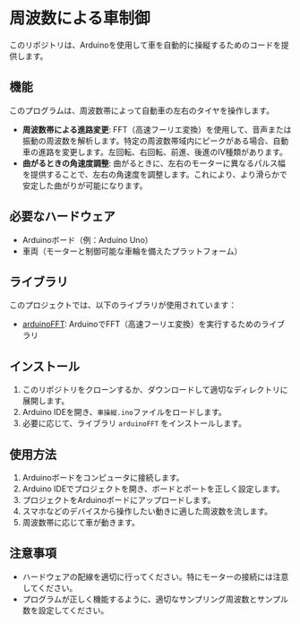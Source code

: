 # 周波数による車制御

このリポジトリは、Arduinoを使用して車を自動的に操縦するためのコードを提供します。

## 機能

このプログラムは、周波数帯によって自動車の左右のタイヤを操作します。

- **周波数帯による進路変更**: FFT（高速フーリエ変換）を使用して、音声または振動の周波数を解析します。特定の周波数帯域内にピークがある場合、自動車の進路を変更します。左回転、右回転、前進、後進のⅣ種類があります。
- **曲がるときの角速度調整**: 曲がるときに、左右のモーターに異なるパルス幅を提供することで、左右の角速度を調整します。これにより、より滑らかで安定した曲がりが可能になります。


## 必要なハードウェア

- Arduinoボード（例：Arduino Uno）
- 車両（モーターと制御可能な車輪を備えたプラットフォーム）

## ライブラリ

このプロジェクトでは、以下のライブラリが使用されています：

- [arduinoFFT](https://github.com/kosme/arduinoFFT): ArduinoでFFT（高速フーリエ変換）を実行するためのライブラリ

## インストール

1. このリポジトリをクローンするか、ダウンロードして適切なディレクトリに展開します。
2. Arduino IDEを開き、`車操縦.ino`ファイルをロードします。
3. 必要に応じて、ライブラリ `arduinoFFT` をインストールします。

## 使用方法

1. Arduinoボードをコンピュータに接続します。
2. Arduino IDEでプロジェクトを開き、ボードとポートを正しく設定します。
3. プロジェクトをArduinoボードにアップロードします。
4. スマホなどのデバイスから操作したい動きに適した周波数を流します。
5. 周波数帯に応じて車が動きます。

## 注意事項

- ハードウェアの配線を適切に行ってください。特にモーターの接続には注意してください。
- プログラムが正しく機能するように、適切なサンプリング周波数とサンプル数を設定してください。
